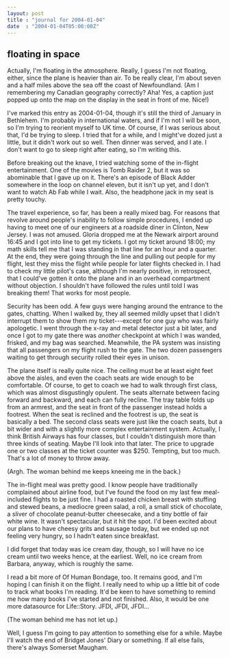 ```yaml
---
layout: post
title : "journal for 2004-01-04"
date  : "2004-01-04T05:00:00Z"
---
```



## floating in space

Actually, I'm floating in the atmosphere.  Really, I guess I'm not floating, either, since the plane is heavier than air.  To be really clear, I'm about seven and a half miles above the sea off the coast of Newfoundland.  (Am I remembering my Canadian geography correctly?  Aha!  Yes, a caption just popped up onto the map on the display in the seat in front of me.  Nice!)

I've marked this entry as 2004-01-04, though it's still the third of January in Bethlehem.  I'm probably in international waters, and if I'm not I will be soon, so I'm trying to reorient myself to UK time.  Of course, if I was serious about that, I'd be trying to sleep.  I tried that for a while, and I might've dozed just a little, but it didn't work out so well.  Then dinner was served, and I ate.  I don't want to go to sleep right after eating, so I'm writing this.

Before breaking out the knave, I tried watching some of the in-flight entertainment.  One of the movies is Tomb Raider 2, but it was so abominable that I gave up on it.  There's an episode of Black Adder somewhere in the loop on channel eleven, but it isn't up yet, and I don't want to watch Ab Fab while I wait.  Also, the headphone jack in my seat is pretty touchy.

The travel experience, so far, has been a really mixed bag.  For reasons that revolve around people's inability to follow simple procedures, I ended up having to meet one of our engineers at a roadside diner in Clinton, New Jersey. I was not amused.  Gloria dropped me at the Newark airport around 16:45 and I got into line to get my tickets.  I got my ticket around 18:00; my math skills tell me that I was standing in that line for an hour and a quarter.  At the end, they were going through the line and pulling out people for my flight, lest they miss the flight while people for later flights checked in.  I had to check my little pilot's case, although I'm nearly positive, in retrospect, that I could've gotten it onto the plane and in an overhead compartment without objection.  I shouldn't have followed the rules until told I was breaking them! That works for most people.

Security has been odd.  A few guys were hanging around the entrance to the gates, chatting.  When I walked by, they all seemed mildly upset that I didn't interrupt them to show them my ticket---except for one guy who was fairly apologetic.  I went through the x-ray and metal detector just a bit later, and once I got to my gate there was <em>another</em> checkpoint at which I was wanded, frisked, and my bag was searched.  Meanwhile, the PA system was  insisting that all passengers on my flight rush to the gate.  The two dozen passengers waiting to get through security rolled their eyes in unison.

The plane itself is really quite nice.  The ceiling must be at least eight feet above the aisles, and even the coach seats are wide enough to be comfortable. Of course, to get to coach we had to walk through first class, which was almost disgustingly opulent.  The seats alternate between facing forward and backward, and each can fully recline.  The tray table folds up from an armrest, and the seat in front of the passenger instead holds a footrest.  When the seat is reclined and the footrest is up, the seat is basically a bed.  The second class seats were just like the coach seats, but a bit wider and with a slightly more complex entertainment system.  Actually, I think British Airways has four classes, but I couldn't distinguish more than three kinds of seating.  Maybe I'll look into that later.  The price to upgrade one or two classes at the ticket counter was $250.  Tempting, but too much.  That's a lot of money to throw away.

(Argh.  The woman behind me keeps kneeing me in the back.)

The in-flight meal was pretty good.  I know people have traditionally complained about airline food, but I've found the food on my last few meal-included flights to be just fine.  I had a roasted chicken breast with stuffing and stewed beans, a mediocre green salad, a roll, a small stick of chocolate, a sliver of chocolate peanut-butter cheesecake, and a tiny bottle of fair white wine.  It wasn't spectacular, but it hit the spot.  I'd been excited about our plans to have cheesy grits and sausage today, but we ended up not feeling very hungry, so I hadn't eaten since breakfast.

I did forget that today was ice cream day, though, so I will have no ice cream until two weeks hence, at the earliest.  Well, no ice cream from Barbara, anyway, which is roughly the same.

I read a bit more of Of Human Bondage, too.  It remains good, and I'm hoping I can finish it on the flight.  I really need to whip up a little bit of code to track what books I'm reading.  It'd be keen to have something to remind me how many books I've started and not finished.  Also, it would be one more datasource for Life::Story.  JFDI, JFDI, JFDI...

(The woman behind me has not let up.)

Well, I guess I'm going to pay attention to something else for a while.  Maybe I'll watch the end of Bridget Jones' Diary or something.  If all else fails, there's always Somerset Maugham.

